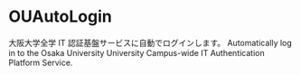 # OUAutoLogin
大阪大学全学 IT 認証基盤サービスに自動でログインします。 Automatically log in to the Osaka University University Campus-wide IT Authentication Platform Service.
